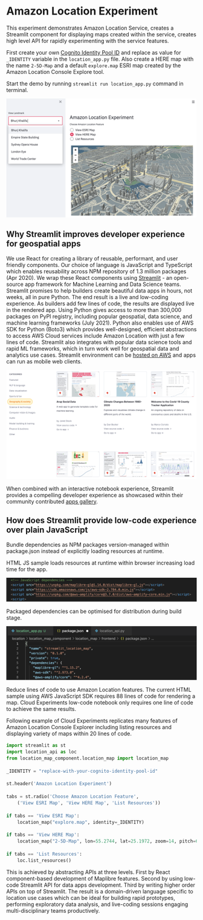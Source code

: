 # Amazon Location Experiment

This experiment demonstrates Amazon Location Service, creates a Streamlit component for displaying maps created within the service, creates high level API for rapidly experimenting with the service features.

First create your own [Cognito Identity Pool ID](https://docs.aws.amazon.com/cognito/latest/developerguide/identity-pools.html) and replace as value for `_IDENTITY` variable in the `location_app.py` file. Also create a HERE map with the name `2-5D-Map` and a default `explore.map` ESRI map created by the Amazon Location Console Explore tool.

Start the demo by running `streamlit run location_app.py` command in terminal.

![Location Experiment App](location-experiment.png)  

## Why Streamlit improves developer experience for geospatial apps

We use React for creating a library of reusable, performant, and user friendly components. Our choice of language is JavaScript and TypeScript which enables reusability across NPM repository of 1.3 million packages (Apr 2020). We wrap these React components using [Streamlit](https://streamlit.io/) - an open-source app framework for Machine Learning and Data Science teams. Streamlit promises to help builders create beautiful data apps in hours, not weeks, all in pure Python. The end result is a live and low-coding experience. As builders add few lines of code, the results are displayed live in the rendered app. Using Python gives access to more than 300,000 packages on PyPI registry, including popular geospatial, data science, and machine learning frameworks (July 2021). Python also enables use of AWS SDK for Python (Boto3) which provides well-designed, efficient abstractions to access AWS Cloud services include Amazon Location with just a few lines of code. Streamlit also integrates with popular data science tools and rapid ML frameworks, which in turn work well for geospatial data and analytics use cases. Streamlit environment can be [hosted on AWS](https://aws.amazon.com/blogs/opensource/using-streamlit-to-build-an-interactive-dashboard-for-data-analysis-on-aws/) and apps can run as mobile web clients.

![picture 3](streamlit-gallery.png)  

When combined with an interactive notebook experience, Streamlit provides a compelling developer experience as showcased within their community contributed [apps gallery](https://streamlit.io/gallery).

## How does Streamlit provide low-code experience over plain JavaScript

Bundle dependencies as NPM packages version-managed within package.json instead of explicitly loading resources at runtime. 

HTML JS sample loads resources at runtime within browser increasing load time for the app.

![JavaScript Dependencies](js-dependencies.png)  

Packaged dependencies can be optimised for distribution during build stage.

![Streamlit package](streamlit-package.png)  

Reduce lines of code to use Amazon Location features. The current HTML sample using AWS JavaScript SDK requires 88 lines of code for rendering a map. Cloud Experiments low-code notebook only requires one line of code to achieve the same results.

Following example of Cloud Experiments replicates many features of Amazon Location Console Explorer including listing resources and displaying variety of maps within 20 lines of code.

```python
import streamlit as st
import location_api as loc
from location_map_component.location_map import location_map

_IDENTITY = "replace-with-your-cognito-identity-pool-id"

st.header('Amazon Location Experiment')

tabs = st.radio('Choose Amazon Location Feature', 
    ('View ESRI Map', 'View HERE Map', 'List Resources'))

if tabs == 'View ESRI Map':
    location_map("explore.map", identity=_IDENTITY)

if tabs == 'View HERE Map':
    location_map("2-5D-Map", lon=55.2744, lat=25.1972, zoom=14, pitch=60, identity=_IDENTITY)

if tabs == 'List Resources':
    loc.list_resources()
```

This is achieved by abstracting APIs at three levels. First by React component-based development of Maplibre features. Second by using low-code Streamlit API for data apps development. Third by writing higher order APIs on top of Streamlit. The result is a domain-driven language specific to location use cases which can be ideal for building rapid prototypes, performing exploratory data analysis, and live-coding sessions engaging multi-disciplinary teams productively.
